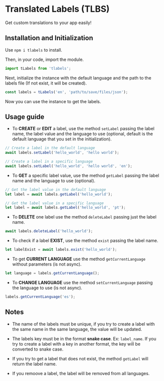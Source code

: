 # Translated Labels (TLBS)
Get custom translations to your app easily!

## Installation and Initialization
Use ``` npm i tlabels ``` to install.

Then, in your code, import the module.
```javascript
import tLabels from 'tlabels';
```
Next, initialize the instance with the default language and the path to the labels file (If not exist, it will be created).
``` javascript
const labels = tLabels('en', 'path/to/save/files/json');
```
Now you can use the instance to get the labels.
## Usage guide
- To **CREATE** or **EDIT** a label, use the method ``` setLabel ``` passing the label name, the label value and the language to use (optional, default is the default language that you set in the initialization).
``` javascript
// Create a label in the default language
await labels.setLabel('hello_world', 'hello world');

// Create a label in a specific language
await labels.setLabel('hello_world', 'hello world', 'en');
```
- To **GET** a specific label value, use the method ``` getLabel ``` passing the label name and the language to use (optional).
 ```javascript
// Get the label value in the default language
let label = await labels.getLabel('hello_world');

// Get the label value in a specific language
let label = await labels.getLabel('hello_world', 'pt');
```
- To **DELETE** one label use the method ``` deleteLabel ``` passing just the label name.
```javascript
await labels.deleteLabel('hello_world');
```
- To check if a label **EXIST**, use the method ``` exist ``` passing the label name.
```javascript
let labelExist = await labels.exist('hello_world');
```
- To get **CURRENT LANGUAGE** use the method ``` getCurrentLanguage ``` without parameters (is not async).
```javascript
let language = labels.getCurrentLanguage();
```
- To **CHANGE LANGUAGE** use the method ``` setCurrentLanguage ``` passing the language to use (is not async).
```javascript
labels.getCurrentLanguage('es');
```
## Notes
- The name of the labels must be unique, if you try to create a label with the same name in the same language, the value will be updated.

- The labels key must be in the format **snake case**. Ex: ``` label_name ```. If you try to create a label with a key in another format, the key will be converted to snake case.
- If you try to get a label that does not exist, the method ``` getLabel ``` will return the label name.
- If you remoove a label, the label will be removed from all languages.
